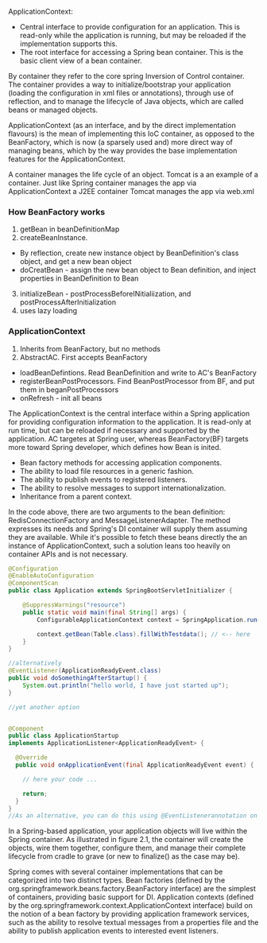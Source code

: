 ApplicationContext:
* Central interface to provide configuration for an application. This is read-only while the application is running, but may be reloaded if the implementation supports this.
* The root interface for accessing a Spring bean container. This is the basic client view of a bean container.

By container they refer to the core spring Inversion of Control container. The container provides a way to initialize/bootstrap your application (loading the configuration in xml files or annotations), through use of reflection, and to manage the lifecycle of Java objects, which are called beans or managed objects.

ApplicationContext (as an interface, and by the direct implementation flavours) is the mean of implementing this IoC container, as opposed to the BeanFactory, which is now (a sparsely used and) more direct way of managing beans, which by the way provides the base implementation features for the ApplicationContext.

A container manages the life cycle of an object. Tomcat is a an example of a container. Just like Spring container manages the app via ApplicationContext a J2EE container Tomcat manages the app via web.xml


### How BeanFactory works

1. getBean in beanDefinitionMap
2. createBeanInstance. 
  * By reflection, create new instance object by BeanDefinition's class object, and get a new bean object
  * doCreatBean - assign the new bean object to Bean definition, and inject properties in BeanDefinition to Bean  
3. initializeBean - postProcessBeforeINitialiization, and postProcessAfterInitialization
4. uses lazy loading


### ApplicationContext

1. Inherits from BeanFactory, but no methods
2. AbstractAC. First accepts BeanFactory
  * loadBeanDefintions. Read BeanDefinition and write to AC's BeanFactory
  * registerBeanPostProcessors. Find BeanPostProcessor from BF, and put them in beganPostProcessors 
  * onRefresh - init all beans

The ApplicationContext is the central interface within a Spring application for providing configuration information to the application. It is read-only at run time, but can be reloaded if necessary and supported by the application. AC targetes at Spring user, whereas BeanFactory(BF) targets more toward Spring developer, which defines how Bean is inited.

* Bean factory methods for accessing application components.
* The ability to load file resources in a generic fashion.
* The ability to publish events to registered listeners.
* The ability to resolve messages to support internationalization.
* Inheritance from a parent context.

In the code above, there are two arguments to the bean definition: RedisConnectionFactory and MessageListenerAdapter. The method expresses its needs and Spring's DI container will supply them assuming they are available. While it's possible to fetch these beans directly the an instance of ApplicationContext, such a solution leans too heavily on container APIs and is not necessary.

```java
@Configuration
@EnableAutoConfiguration
@ComponentScan
public class Application extends SpringBootServletInitializer {

    @SuppressWarnings("resource")
    public static void main(final String[] args) {
        ConfigurableApplicationContext context = SpringApplication.run(Application.class, args);

        context.getBean(Table.class).fillWithTestdata(); // <-- here
    }
}

//alternatively
@EventListener(ApplicationReadyEvent.class)
public void doSomethingAfterStartup() {
    System.out.println("hello world, I have just started up");
}

//yet another option


@Component
public class ApplicationStartup 
implements ApplicationListener<ApplicationReadyEvent> {

  @Override
  public void onApplicationEvent(final ApplicationReadyEvent event) {

    // here your code ...

    return;
  }
}
//As an alternative, you can do this using @EventListenerannotation on a Bean method, passing as argument the class event you want to hook to
```

In a Spring-based application, your application objects will live within the Spring container. As illustrated in figure 2.1, the container will create the objects, wire them together, configure them, and manage their complete lifecycle from cradle to grave (or new to finalize() as the case may be).

Spring comes with several container implementations that can be categorized into two distinct types. Bean factories (defined by the org.springframework.beans.factory.BeanFactory interface) are the simplest of containers, providing basic support for DI. Application contexts (defined by the org.springframework.context.ApplicationContext interface) build on the notion of a bean factory by providing application framework services, such as the ability to resolve textual messages from a properties file and the ability to publish application events to interested event listeners.
